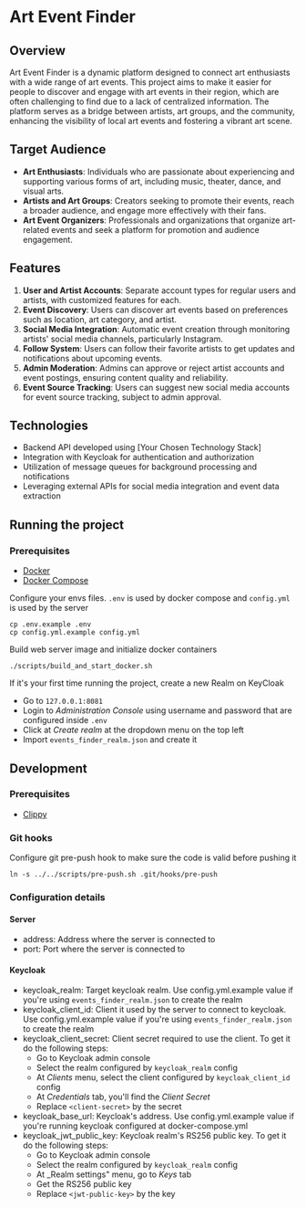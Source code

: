 # Art Event Finder

## Overview

Art Event Finder is a dynamic platform designed to connect art enthusiasts with a wide range of art events. This project aims to make it easier for people to discover and engage with art events in their region, which are often challenging to find due to a lack of centralized information. The platform serves as a bridge between artists, art groups, and the community, enhancing the visibility of local art events and fostering a vibrant art scene.

## Target Audience

- **Art Enthusiasts**: Individuals who are passionate about experiencing and supporting various forms of art, including music, theater, dance, and visual arts.
- **Artists and Art Groups**: Creators seeking to promote their events, reach a broader audience, and engage more effectively with their fans.
- **Art Event Organizers**: Professionals and organizations that organize art-related events and seek a platform for promotion and audience engagement.

## Features

1. **User and Artist Accounts**: Separate account types for regular users and artists, with customized features for each.
2. **Event Discovery**: Users can discover art events based on preferences such as location, art category, and artist.
3. **Social Media Integration**: Automatic event creation through monitoring artists' social media channels, particularly Instagram.
4. **Follow System**: Users can follow their favorite artists to get updates and notifications about upcoming events.
5. **Admin Moderation**: Admins can approve or reject artist accounts and event postings, ensuring content quality and reliability.
6. **Event Source Tracking**: Users can suggest new social media accounts for event source tracking, subject to admin approval.

## Technologies

- Backend API developed using [Your Chosen Technology Stack]
- Integration with Keycloak for authentication and authorization
- Utilization of message queues for background processing and notifications
- Leveraging external APIs for social media integration and event data extraction

## Running the project

### Prerequisites
- [Docker](https://docs.docker.com/desktop/?_gl=1*ah4slm*_ga*MTYzNTIzOTQ5Mi4xNzAzMjkyOTU3*_ga_XJWPQMJYHQ*MTcwMzM2OTc2My4zLjEuMTcwMzM2OTc2OC41NS4wLjA.)
- [Docker Compose](https://docs.docker.com/compose/install/)

Configure your envs files. `.env` is used by docker compose and `config.yml` is used by the server
```
cp .env.example .env
cp config.yml.example config.yml
```

Build web server image and initialize docker containers

```
./scripts/build_and_start_docker.sh
```

If it's your first time running the project, create a new Realm on KeyCloak
- Go to `127.0.0.1:8081`
- Login to _Administration Console_ using username and password that are configured inside `.env`
- Click at _Create realm_ at the dropdown menu on the top left
- Import `events_finder_realm.json` and create it

## Development

### Prerequisites
- [Clippy](https://github.com/rust-lang/rust-clippy?tab=readme-ov-file#usage)

### Git hooks

Configure git pre-push hook to make sure the code is valid before pushing it

```
ln -s ../../scripts/pre-push.sh .git/hooks/pre-push
```

### Configuration details

#### Server

- address: Address where the server is connected to
- port: Port where the server is connected to

#### Keycloak

- keycloak_realm: Target keycloak realm. Use config.yml.example value if you're using `events_finder_realm.json` to create the realm
- keycloak_client_id: Client it used by the server to connect to keycloak. Use config.yml.example value if you're using `events_finder_realm.json` to create the realm
- keycloak_client_secret: Client secret required to use the client. To get it do the following steps:
  - Go to Keycloak admin console
  - Select the realm configured by `keycloak_realm` config
  - At _Clients_ menu, select the client configured by `keycloak_client_id` config
  - At _Credentials_ tab, you'll find the _Client Secret_
  - Replace `<client-secret>` by the secret
- keycloak_base_url: Keycloak's address. Use config.yml.example value if you're running keycloak configured at docker-compose.yml
- keycloak_jwt_public_key: Keycloak realm's RS256 public key. To get it do the following steps:
  - Go to Keycloak admin console
  - Select the realm configured by `keycloak_realm` config
  - At _Realm settings" menu, go to _Keys_ tab
  - Get the RS256 public key
  - Replace `<jwt-public-key>` by the key

